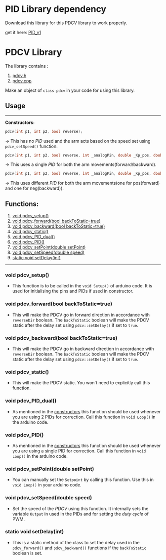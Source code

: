 # PID Library dependency
Download this library for this PDCV library to work properly.

get it here: [PID_v1](https://github.com/br3ttb/Arduino-PID-Library)

# PDCV Library
The library contains :

1. [pdcv.h](https://github.com/mrgk21/ROV2019/blob/VedangJavdekar/Arms/Arduino%20Libraries/PDCV_initialTest/pdcv.h)
2. [pdcv.cpp](https://github.com/mrgk21/ROV2019/blob/VedangJavdekar/Arms/Arduino%20Libraries/PDCV_initialTest/pdcv.cpp)


Make an object of `class pdcv` in your code for using this library.

## Usage
---

**<a id='constructors'></a>Constructors:** 
```c
pdcv(int p1, int p2, bool reverse);
```
-> This has no _PID_ used and the arm acts based on the speed set using `pdcv_setSpeed()` function.

```c
pdcv(int p1, int p2, bool reverse, int _analogPin, double _Kp_pos, double _Kd_pos);
```
-> This uses a single _PID_ for both the arm movements(forward/backward).

```c
pdcv(int p1, int p2, bool reverse, int _analogPin, double _Kp_pos, double _Kd_pos,double _Kp_neg, double _Kd_neg);
```
-> This uses different _PID_ for both the arm movements(one for pos(forward) and one for neg(backward)).

## Functions:
1. [void pdcv_setup()](#pdcvSetup)
2. [void pdcv_forward(bool backToStatic=true)](#pdcvForward)
3. [void pdcv_backward(bool backToStatic=true)](#pdcvBackward)
4. [void pdcv_static()](#pdcvStatic)
5. [void pdcv_PID_dual()](#pdcvPID_d)
6. [void pdcv_PID()](#pdcvPID)
7. [void pdcv_setPoint(double setPoint)](#pdcvSetPoint)
8. [void pdcv_setSpeed(double speed)](#pdcvSpeed)
9. [static void setDelay(int)](#pdcvDelay)

---

### **<a id='pdcvSetup'></a>void pdcv_setup()**
+ This function is to be called in the `void Setup()` of arduino code. It is used for initialising the pins and PIDs if used in constructor.

### **<a id='pdcvForward'></a>void pdcv_forward(bool backToStatic=true)**
+ This will make the PDCV go in forward direction in accordance with `reverseDir` boolean. The `backToStatic` boolean will make the PDCV static after the delay set using `pdcv::setDelay()` if set to `true`.


### **<a id='pdcvBackward'></a>void pdcv_backward(bool backToStatic=true)**
+ This will make the PDCV go in backward direction in accordance with `reverseDir` boolean. The `backToStatic` boolean will make the PDCV static after the delay set using `pdcv::setDelay()` if set to `true`.

### **<a id='pdcvStatic'></a>void pdcv_static()**
+ This will make the PDCV static. You won't need to explicitly call this function.

### **<a id='pdcvPID_d'></a>void pdcv_PID_dual()**
+ As mentioned in the [constructors](#constructors) this function should be used whenever you are using 2 PIDs for correction. Call this function in `void Loop()` in the arduino code.

### **<a id='pdcvPID'></a>void pdcv_PID()**
+ As mentioned in the [constructors](#constructors) this function should be used whenever you are using a single PID for correction. Call this function in `void Loop()` in the arduino code.

### **<a id='pdcvSetPoint'></a>void pdcv_setPoint(double setPoint)**
+ You can manually set the `Setpoint` by calling this function. Use this in `void Loop()` in your arduino code.

### **<a id='pdcvSpeed'></a>void pdcv_setSpeed(double speed)**
+ Set the speed of the _PDCV_ using this function. It internally sets the variable `Output` in used in the PIDs and for setting the _duty cycle_ of PWM.

### **<a id='pdcvDelay'></a>static void setDelay(int)**
+ This is a static method of the class to set the delay used in the `pdcv_forward()` and `pdcv_backward()` functions if the `backToStatic` boolean is set.
